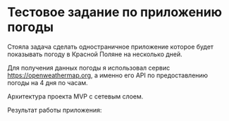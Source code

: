 # Тестовое задание по приложению погоды

Стояла задача сделать одностраничное приложение которое будет показывать погоду в Красной Поляне на несколько дней.

Для получения данных погоды я использовал сервис https://openweathermap.org, а именно его API по предоставлению погоды на 4 дня по часам. 

Архитектура проекта MVP с сетевым слоем. 

Результат работы приложения:
